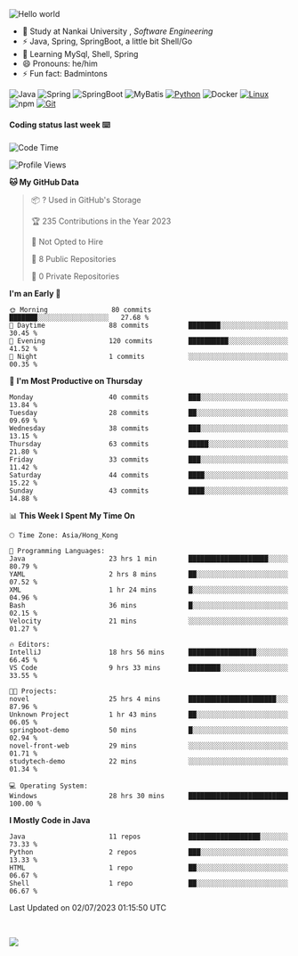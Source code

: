 

<img src="https://raw.githubusercontent.com/sagar-viradiya/sagar-viradiya/master/resources/banner.png" alt="Hello world">


<br/>


- 🍻  Study at Nankai University , _Software Engineering_
- ⚡  Java, Spring, SpringBoot, a little bit Shell/Go
- 🌱 Learning MySql, Shell, Spring
- 😄 Pronouns: he/him
- ⚡ Fun fact: Badmintons

![Java](https://img.shields.io/badge/-Java-007396?style=flat-square&logo=java&logoColor=ffffff)
![Spring](https://img.shields.io/badge/-Spring-green)
![SpringBoot](https://img.shields.io/badge/-SpringBoot-green)
![MyBatis](https://img.shields.io/badge/-MyBatis-yellowgreen)
[![Python](https://img.shields.io/badge/-Python-3776AB?style=flat-square&logo=python&logoColor=ffffff)](https://www.python.org/)
![Docker](https://img.shields.io/badge/Docker-2496ED?style=flat-square&logo=docker&logoColor=ffffff)
[![Linux](https://img.shields.io/badge/-Linux-333333?style=flat-square&logo=linux&logoColor=white)](https://www.linuxfoundation.org/)
![npm](https://img.shields.io/badge/-NPM-CB3837?style=flat-square&logo=npm&logoColor=white)
[![Git](https://img.shields.io/badge/-Git-f05032?style=flat-square&logo=git&logoColor=white)](https://git-scm.com/)

#### Coding status last week ⌨️

<!--START_SECTION:waka-->
![Code Time](http://img.shields.io/badge/Code%20Time-279%20hrs%206%20mins-blue)

![Profile Views](http://img.shields.io/badge/Profile%20Views-50-blue)

**🐱 My GitHub Data** 

> 📦 ? Used in GitHub's Storage 
 > 
> 🏆 235 Contributions in the Year 2023
 > 
> 🚫 Not Opted to Hire
 > 
> 📜 8 Public Repositories 
 > 
> 🔑 0 Private Repositories 
 > 
**I'm an Early 🐤** 

```text
🌞 Morning                80 commits          ███████░░░░░░░░░░░░░░░░░░   27.68 % 
🌆 Daytime                88 commits          ████████░░░░░░░░░░░░░░░░░   30.45 % 
🌃 Evening                120 commits         ██████████░░░░░░░░░░░░░░░   41.52 % 
🌙 Night                  1 commits           ░░░░░░░░░░░░░░░░░░░░░░░░░   00.35 % 
```
📅 **I'm Most Productive on Thursday** 

```text
Monday                   40 commits          ███░░░░░░░░░░░░░░░░░░░░░░   13.84 % 
Tuesday                  28 commits          ██░░░░░░░░░░░░░░░░░░░░░░░   09.69 % 
Wednesday                38 commits          ███░░░░░░░░░░░░░░░░░░░░░░   13.15 % 
Thursday                 63 commits          █████░░░░░░░░░░░░░░░░░░░░   21.80 % 
Friday                   33 commits          ███░░░░░░░░░░░░░░░░░░░░░░   11.42 % 
Saturday                 44 commits          ████░░░░░░░░░░░░░░░░░░░░░   15.22 % 
Sunday                   43 commits          ████░░░░░░░░░░░░░░░░░░░░░   14.88 % 
```


📊 **This Week I Spent My Time On** 

```text
🕑︎ Time Zone: Asia/Hong_Kong

💬 Programming Languages: 
Java                     23 hrs 1 min        ████████████████████░░░░░   80.79 % 
YAML                     2 hrs 8 mins        ██░░░░░░░░░░░░░░░░░░░░░░░   07.52 % 
XML                      1 hr 24 mins        █░░░░░░░░░░░░░░░░░░░░░░░░   04.96 % 
Bash                     36 mins             █░░░░░░░░░░░░░░░░░░░░░░░░   02.15 % 
Velocity                 21 mins             ░░░░░░░░░░░░░░░░░░░░░░░░░   01.27 % 

🔥 Editors: 
IntelliJ                 18 hrs 56 mins      █████████████████░░░░░░░░   66.45 % 
VS Code                  9 hrs 33 mins       ████████░░░░░░░░░░░░░░░░░   33.55 % 

🐱‍💻 Projects: 
novel                    25 hrs 4 mins       ██████████████████████░░░   87.96 % 
Unknown Project          1 hr 43 mins        ██░░░░░░░░░░░░░░░░░░░░░░░   06.05 % 
springboot-demo          50 mins             █░░░░░░░░░░░░░░░░░░░░░░░░   02.94 % 
novel-front-web          29 mins             ░░░░░░░░░░░░░░░░░░░░░░░░░   01.71 % 
studytech-demo           22 mins             ░░░░░░░░░░░░░░░░░░░░░░░░░   01.34 % 

💻 Operating System: 
Windows                  28 hrs 30 mins      █████████████████████████   100.00 % 
```

**I Mostly Code in Java** 

```text
Java                     11 repos            ██████████████████░░░░░░░   73.33 % 
Python                   2 repos             ███░░░░░░░░░░░░░░░░░░░░░░   13.33 % 
HTML                     1 repo              ██░░░░░░░░░░░░░░░░░░░░░░░   06.67 % 
Shell                    1 repo              ██░░░░░░░░░░░░░░░░░░░░░░░   06.67 % 
```




 Last Updated on 02/07/2023 01:15:50 UTC
<!--END_SECTION:waka-->

<br/>

![](https://github-profile-trophy.vercel.app/?username=quincysky&column=7)







